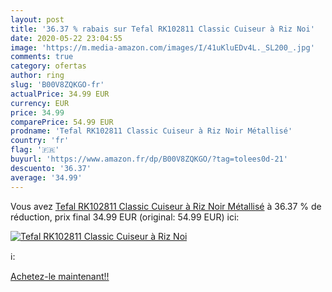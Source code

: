 ```yaml
---
layout: post
title: '36.37 % rabais sur Tefal RK102811 Classic Cuiseur à Riz Noi'
date: 2020-05-22 23:04:55
image: 'https://m.media-amazon.com/images/I/41uKluEDv4L._SL200_.jpg'
comments: true
category: ofertas
author: ring
slug: 'B00V8ZQKGO-fr'
actualPrice: 34.99 EUR
currency: EUR
price: 34.99
comparePrice: 54.99 EUR
prodname: 'Tefal RK102811 Classic Cuiseur à Riz Noir Métallisé'
country: 'fr'
flag: '🇫🇷'
buyurl: 'https://www.amazon.fr/dp/B00V8ZQKGO/?tag=tolees0d-21'
descuento: '36.37'
average: '34.99'
---
```


Vous avez [Tefal RK102811 Classic Cuiseur à Riz Noir Métallisé](https://www.amazon.fr/dp/B00V8ZQKGO/?tag=tolees0d-21)  à  36.37 % de réduction, prix final  34.99 EUR (original: 54.99 EUR) ici:

[![Tefal RK102811 Classic Cuiseur à Riz Noi](https://m.media-amazon.com/images/I/41uKluEDv4L._SL200_.jpg)](https://www.amazon.fr/dp/B00V8ZQKGO/?tag=tolees0d-21)

ℹ️:


[Achetez-le maintenant!!](https://www.amazon.fr/dp/B00V8ZQKGO/?tag=tolees0d-21)

